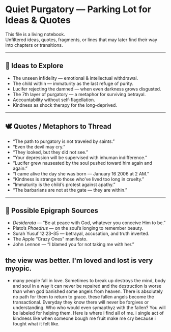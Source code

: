 # Quiet Purgatory — Parking Lot for Ideas & Quotes

This file is a living notebook.  
Unfiltered ideas, quotes, fragments, or lines that may later find their way into chapters or transitions.

---

## 🧠 Ideas to Explore
- The unseen infidelity — emotional & intellectual withdrawal.
- The child within — immaturity as the last refuge of purity.
- Lucifer rejecting the damned — when even darkness grows disgusted.
- The 7th layer of purgatory — a metaphor for surviving betrayal.
- Accountability without self-flagellation.
- Kindness as shock therapy for the long-deprived.

---

## 🕊 Quotes / Metaphors to Thread
- “The path to purgatory is not traveled by saints.”
- “Even the devil may cry.”
- “They looked, but they did not see.”
- “Your depression will be supervised with inhuman indifference.”
- “Lucifer grew nauseated by the soul pushed toward him again and again.”
- “I came alive the day she was born — January 16 2006 at 2 AM.”
- “Kindness is strange to those who’ve lived too long in cruelty.”
- “Immaturity is the child’s protest against apathy.”
- “The barbarians are not at the gate — they are within.”

---

## 💭 Possible Epigraph Sources
- *Desiderata* — “Be at peace with God, whatever you conceive Him to be.”
- Plato’s *Phaedrus* — on the soul’s longing to remember beauty.
- Surah Yusuf 12:23–35 — betrayal, accusation, and truth inverted.
- The Apple “Crazy Ones” manifesto.
- John Lennon — “I blamed you for not taking me with her.”

## the view was better. I'm loved and lost is very myopic.
- many people fall in love. Sometimes to break up destroys the mind, body and soul in a way it can never be repaired and the destruction is worse than when god banished some angels from heaven. There is absolutely no path for them to return to grace. these fallen angels become the transactional. Everyday they know there will never be forgives or understanding. Who who would even symapthyz with the fallen? You will be labeled for helping them. Here is where i find all of me. i single act of kindness like when someone bough me fruit make me cry because i fought what it felt like.